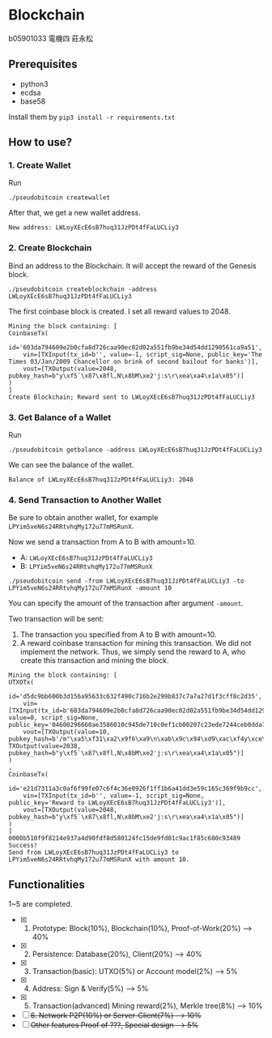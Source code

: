 Blockchain
===

b05901033 電機四 莊永松

## Prerequisites

- python3
- ecdsa
- base58

Install them by `pip3 install -r requirements.txt`

## How to use?

### 1. Create Wallet

Run
```
./pseudobitcoin createwallet
```

After that, we get a new wallet address.

```
New address: LWLoyXEcE6sB7huq31JzPDt4fFaLUCLiy3
```

### 2. Create Blockchain

Bind an address to the Blockchain.
It will accept the reward of the Genesis block.

```
./pseudobitcoin createblockchain -address LWLoyXEcE6sB7huq31JzPDt4fFaLUCLiy3
```

The first coinbase block is created.
I set all reward values to 2048.

```
Mining the block containing: [
CoinbaseTx(
	id='603da794609e2b0cfa8d726caa90ec02d02a551fb9be34d54dd1290561ca9a51',
	vin=[TXInput(tx_id=b'', value=-1, script_sig=None, public_key='The Times 03/Jan/2009 Chancellor on brink of second bailout for banks')],
	vout=[TXOutput(value=2048, pubkey_hash=b"y\xf5`\x87\x8fl,N\x8bM\xe2'j:s\r\xea\xa4\x1a\x05")]
)
]
Create Blockchain; Reward sent to LWLoyXEcE6sB7huq31JzPDt4fFaLUCLiy3
```

### 3. Get Balance of a Wallet

Run 
```
./pseudobitcoin getbalance -address LWLoyXEcE6sB7huq31JzPDt4fFaLUCLiy3
```

We can see the balance of the wallet.

```
Balance of LWLoyXEcE6sB7huq31JzPDt4fFaLUCLiy3: 2048
```

### 4. Send Transaction to Another Wallet

Be sure to obtain another wallet, for example `LPYim5veN6s24RRtvhqMy172u77mMSRunX`.

Now we send a transaction from A to B with amount=10.
- A: `LWLoyXEcE6sB7huq31JzPDt4fFaLUCLiy3`
- B: `LPYim5veN6s24RRtvhqMy172u77mMSRunX`
```
./pseudobitcoin send -from LWLoyXEcE6sB7huq31JzPDt4fFaLUCLiy3 -to LPYim5veN6s24RRtvhqMy172u77mMSRunX -amount 10
```

You can specify the amount of the transaction after argument `-amount`.

Two transaction will be sent:
1. The transaction you specified from A to B with amount=10.
2. A reward coinbase transaction for mining this transaction. We did not implement the network. Thus, we simply send the reward to A, who create this transaction and mining the block.
```
Mining the block containing: [
UTXOTx(
	id='d5dc9bb600b3d156a95633c632f490c716b2e299b837c7a7a27d1f3cff8c2d35',
	vin=[TXInput(tx_id=b'603da794609e2b0cfa8d726caa90ec02d02a551fb9be34d54dd1290561ca9a51', value=0, script_sig=None, public_key='04600296660ae3586010c945de710c0ef1cb00207c23ede7244ceb0dda70bec017174161d74f8080d0833e250f98f4f39ea131449b2ff20a4453ba9ae9f07f79b1')],
	vout=[TXOutput(value=10, pubkey_hash=b'/m"\xa5\xf31\xa2\x9f6\xa9\n\xab\x9c\x94\xd9\xac\xf4y\xce\xa4'), TXOutput(value=2038, pubkey_hash=b"y\xf5`\x87\x8fl,N\x8bM\xe2'j:s\r\xea\xa4\x1a\x05")]
)
,
CoinbaseTx(
	id='e21d7311a3c0af6f99fe07c6f4c36e0926f1ff1b6a41dd3e59c165c369f9b9cc',
	vin=[TXInput(tx_id=b'', value=-1, script_sig=None, public_key='Reward to LWLoyXEcE6sB7huq31JzPDt4fFaLUCLiy3')],
	vout=[TXOutput(value=2048, pubkey_hash=b"y\xf5`\x87\x8fl,N\x8bM\xe2'j:s\r\xea\xa4\x1a\x05")]
)
]
0000b510f9f8214e937a4d90fdf8d580124fc15de9fd01c9ac1f85c680c93489
Success!
Send from LWLoyXEcE6sB7huq31JzPDt4fFaLUCLiy3 to LPYim5veN6s24RRtvhqMy172u77mMSRunX with amount 10.
```

##  Functionalities
1~5 are completed.
- [x] 1. Prototype: Block(10%), Blockchain(10%), Proof-of-Work(20%) --> 40%
- [x] 2. Persistence: Database(20%), Client(20%) --> 40%
- [x] 3. Transaction(basic): UTXO(5%) or Account model(2%) --> 5%
- [x] 4. Address: Sign & Verify(5%) --> 5%
- [x] 5. Transaction(advanced) Mining reward(2%), Merkle tree(8%) --> 10%
- [ ] ~~6. Network P2P(10%) or Server-Client(7%) --> 10%~~
- [ ] ~~Other features Proof of ???, Special design --> 5%~~